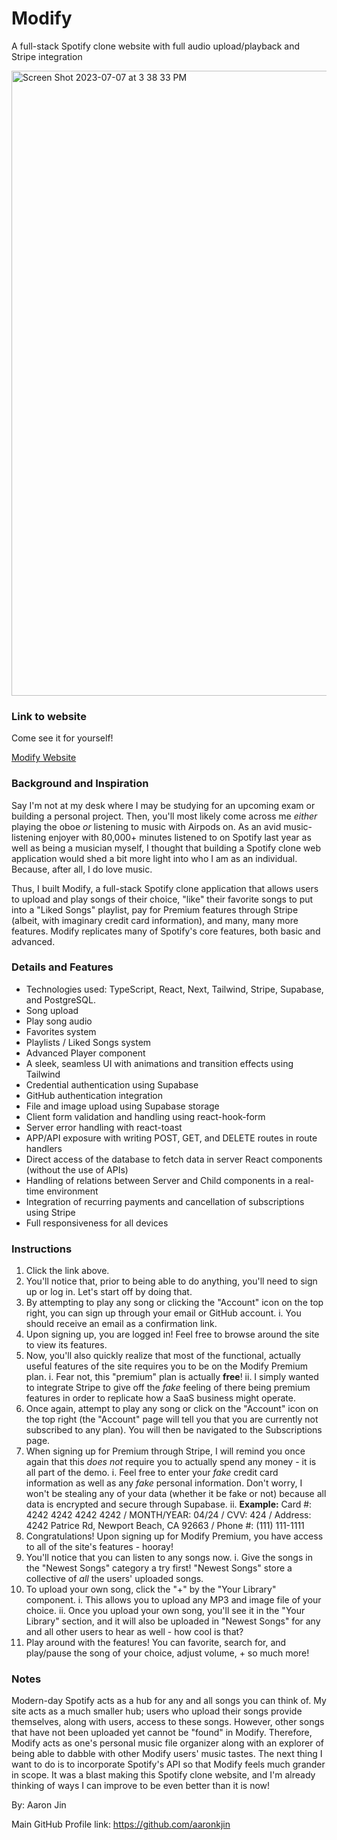 # Modify
A full-stack Spotify clone website with full audio upload/playback and Stripe integration

<img width="1000" alt="Screen Shot 2023-07-07 at 3 38 33 PM" src="https://github.com/aaronkjin/modify/assets/58490258/bd7f14f9-4f72-461d-a963-d42632bf1224">

### Link to website

Come see it for yourself!

[Modify Website](https://modify-project.vercel.app/)

### Background and Inspiration

Say I'm not at my desk where I may be studying for an upcoming exam or building a personal project. Then, you'll most likely come across me _either_ playing the oboe _or_ listening to music with Airpods on. As an avid music-listening enjoyer with 80,000+ minutes listened to on Spotify last year as well as being a musician myself, I thought that building a Spotify clone web application would shed a bit more light into who I am as an individual. Because, after all, I do love music. 

Thus, I built Modify, a full-stack Spotify clone application that allows users to upload and play songs of their choice, "like" their favorite songs to put into a "Liked Songs" playlist, pay for Premium features through Stripe (albeit, with imaginary credit card information), and many, many more features. Modify replicates many of Spotify's core features, both basic and advanced.

### Details and Features

- Technologies used: TypeScript, React, Next, Tailwind, Stripe, Supabase, and PostgreSQL.
- Song upload
- Play song audio
- Favorites system
- Playlists / Liked Songs system
- Advanced Player component
- A sleek, seamless UI with animations and transition effects using Tailwind
- Credential authentication using Supabase
- GitHub authentication integration
- File and image upload using Supabase storage
- Client form validation and handling using react-hook-form
- Server error handling with react-toast
- APP/API exposure with writing POST, GET, and DELETE routes in route handlers
- Direct access of the database to fetch data in server React components (without the use of APIs)
- Handling of relations between Server and Child components in a real-time environment
- Integration of recurring payments and cancellation of subscriptions using Stripe
- Full responsiveness for all devices

### Instructions

1. Click the link above.
2. You'll notice that, prior to being able to do anything, you'll need to sign up or log in. Let's start off by doing that.
3. By attempting to play any song or clicking the "Account" icon on the top right, you can sign up through your email or GitHub account.
  i. You should receive an email as a confirmation link.
4. Upon signing up, you are logged in! Feel free to browse around the site to view its features.
5. Now, you'll also quickly realize that most of the functional, actually useful features of the site requires you to be on the Modify Premium plan.
  i. Fear not, this "premium" plan is actually **free**!
  ii. I simply wanted to integrate Stripe to give off the _fake_ feeling of there being premium features in order to replicate how a SaaS business might operate.
6. Once again, attempt to play any song or click on the "Account" icon on the top right (the "Account" page will tell you that you are currently not subscribed to any plan). You will then be navigated to the Subscriptions page.
7. When signing up for Premium through Stripe, I will remind you once again that this _does not_ require you to actually spend any money - it is all part of the demo.
  i. Feel free to enter your _fake_ credit card information as well as any _fake_ personal information. Don't worry, I won't be stealing any of your data (whether it be fake or not) because all data is encrypted and secure through Supabase.
  ii. **Example:** Card #: 4242 4242 4242 4242 / MONTH/YEAR: 04/24 / CVV: 424 / Address: 4242 Patrice Rd, Newport Beach, CA 92663 / Phone #: (111) 111-1111
8. Congratulations! Upon signing up for Modify Premium, you have access to all of the site's features - hooray!
9. You'll notice that you can listen to any songs now.
  i. Give the songs in the "Newest Songs" category a try first! "Newest Songs" store a collective of _all_ the users' uploaded songs.
10. To upload your own song, click the "+" by the "Your Library" component.
  i. This allows you to upload any MP3 and image file of your choice.
  ii. Once you upload your own song, you'll see it in the "Your Library" section, and it will also be uploaded in "Newest Songs" for any and all other users to hear as well - how cool is that?
11. Play around with the features! You can favorite, search for, and play/pause the song of your choice, adjust volume, + so much more!

### Notes

Modern-day Spotify acts as a hub for any and all songs you can think of. My site acts as a much smaller hub; users who upload their songs provide themselves, along with users, access to these songs. However, other songs that have not been uploaded yet cannot be "found" in Modify. Therefore, Modify acts as one's personal music file organizer along with an explorer of being able to dabble with other Modify users' music tastes. The next thing I want to do is to incorporate Spotify's API so that Modify feels much grander in scope. It was a blast making this Spotify clone website, and I'm already thinking of ways I can improve to be even better than it is now!

By: Aaron Jin

Main GitHub Profile link: https://github.com/aaronkjin

